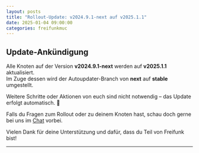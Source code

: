 ```yaml
---
layout: posts
title: "Rollout-Update: v2024.9.1-next auf v2025.1.1"
date: 2025-01-04 09:00:00
categories: freifunkmuc
---
```


## Update-Ankündigung

Alle Knoten auf der Version **v2024.9.1-next** werden auf **v2025.1.1** aktualisiert.  
Im Zuge dessen wird der Autoupdater-Branch von **next** auf **stable** umgestellt.

Weitere Schritte oder Aktionen von euch sind nicht notwendig – das Update erfolgt automatisch. 🎉

Falls du Fragen zum Rollout oder zu deinem Knoten hast, schau doch gerne bei uns im [Chat](https://chat.ffmuc.net/) vorbei.

Vielen Dank für deine Unterstützung und dafür, dass du Teil von Freifunk bist!

---
